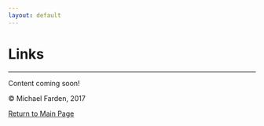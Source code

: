```yaml
---
layout: default
---
```


# Links

* * *
Content coming soon!

© Michael Farden, 2017

[Return to Main Page](../fardenml.github.io)
